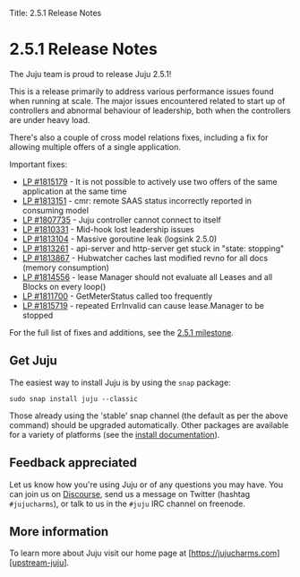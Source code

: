 Title: 2.5.1 Release Notes 

# 2.5.1 Release Notes

The Juju team is proud to release Juju 2.5.1! 

This is a release primarily to address various performance issues found when
running at scale. The major issues encountered related to start up of
controllers and abnormal behaviour of leadership, both when the controllers
are under heavy load.

There's also a couple of cross model relations fixes, including a fix for
allowing multiple offers of a single application.

Important fixes:

- [LP #1815179](https://bugs.launchpad.net/bugs/1815179) - It is not possible to actively use two offers of the same application at the same time
- [LP #1813151](https://bugs.launchpad.net/bugs/1813151) - cmr: remote SAAS status incorrectly reported in consuming model
- [LP #1807735](https://bugs.launchpad.net/bugs/1807735) - Juju controller cannot connect to itself
- [LP #1810331](https://bugs.launchpad.net/bugs/1810331) - Mid-hook lost leadership issues
- [LP #1813104](https://bugs.launchpad.net/bugs/1813104) - Massive goroutine leak (logsink 2.5.0)
- [LP #1813261](https://bugs.launchpad.net/bugs/1813261) - api-server and http-server get stuck in "state: stopping"
- [LP #1813867](https://bugs.launchpad.net/bugs/1813867) - Hubwatcher caches last modified revno for all docs (memory consumption)
- [LP #1814556](https://bugs.launchpad.net/bugs/1814556) - lease Manager should not evaluate all Leases and all Blocks on every loop()
- [LP #1811700](https://bugs.launchpad.net/bugs/1811700) - GetMeterStatus called too frequently
- [LP #1815719](https://bugs.launchpad.net/bugs/1815719) - repeated ErrInvalid can cause lease.Manager to be stopped

For the full list of fixes and additions, see the
[2.5.1 milestone](https://launchpad.net/juju/+milestone/2.5.1).

## Get Juju

The easiest way to install Juju is by using the `snap` package:

    sudo snap install juju --classic

Those already using the 'stable' snap channel (the default as per the above
command) should be upgraded automatically. Other packages are available for a
variety of platforms (see the [install documentation][reference-install]).

## Feedback appreciated

Let us know how you're using Juju or of any questions you may have. You can
join us on [Discourse][juju-discourse-forum], send us a message on Twitter
(hashtag `#jujucharms`), or talk to us in the `#juju` IRC channel on
freenode.

## More information

To learn more about Juju visit our home page at 
[https://jujucharms.com][upstream-juju].


<!-- LINKS -->

[reference-install]: ./reference-install.md
[juju-discourse-forum]: https://discourse.jujucharms.com/
[upstream-juju]: https://jujucharms.com
